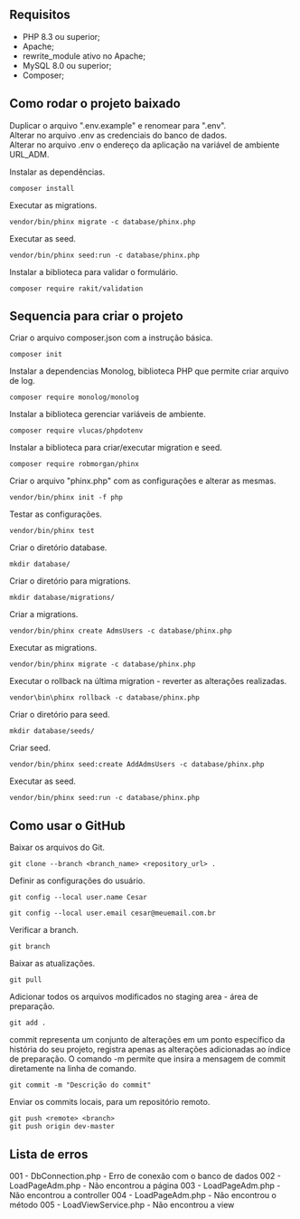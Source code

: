 ## Requisitos

* PHP 8.3 ou superior;
* Apache;
* rewrite_module ativo no Apache;
* MySQL 8.0 ou superior;
* Composer;

## Como rodar o projeto baixado

Duplicar o arquivo ".env.example" e renomear para ".env".<br>
Alterar no arquivo .env as credenciais do banco de dados.<br>
Alterar no arquivo .env o endereço da aplicação na variável de ambiente URL_ADM.<br>

Instalar as dependências.
```
composer install
```

Executar as migrations.
```
vendor/bin/phinx migrate -c database/phinx.php
```

Executar as seed.
```
vendor/bin/phinx seed:run -c database/phinx.php
```

Instalar a biblioteca para validar o formulário.
```
composer require rakit/validation
```


## Sequencia para criar o projeto
Criar o arquivo composer.json com a instrução básica.
```
composer init
```

Instalar a dependencias Monolog, biblioteca PHP que permite criar arquivo de log.
```
composer require monolog/monolog
```

Instalar a biblioteca gerenciar variáveis de ambiente.
```
composer require vlucas/phpdotenv
```

Instalar a biblioteca para criar/executar migration e seed.
```
composer require robmorgan/phinx
```

Criar o arquivo "phinx.php" com as configurações e alterar as mesmas.
```
vendor/bin/phinx init -f php
```

Testar as configurações.
```
vendor/bin/phinx test
```

Criar o diretório database.
```
mkdir database/
```

Criar o diretório para migrations.
```
mkdir database/migrations/
```

Criar a migrations.
```
vendor/bin/phinx create AdmsUsers -c database/phinx.php
```

Executar as migrations.
```
vendor/bin/phinx migrate -c database/phinx.php
```

Executar o rollback na última migration - reverter as alterações realizadas.
```
vendor\bin\phinx rollback -c database/phinx.php
```

Criar o diretório para seed.
```
mkdir database/seeds/
```

Criar seed.
```
vendor/bin/phinx seed:create AddAdmsUsers -c database/phinx.php
```

Executar as seed.
```
vendor/bin/phinx seed:run -c database/phinx.php
```



## Como usar o GitHub
Baixar os arquivos do Git.
```
git clone --branch <branch_name> <repository_url> .
```

Definir as configurações do usuário.
```
git config --local user.name Cesar
```
```
git config --local user.email cesar@meuemail.com.br
```

Verificar a branch.
```
git branch 
```

Baixar as atualizações.
```
git pull
```

Adicionar todos os arquivos modificados no staging area - área de preparação.
```
git add .
```

commit representa um conjunto de alterações em um ponto específico da história do seu projeto, registra apenas as alterações adicionadas ao índice de preparação.
O comando -m permite que insira a mensagem de commit diretamente na linha de comando.
```
git commit -m "Descrição do commit"
```

Enviar os commits locais, para um repositório remoto.
```
git push <remote> <branch>
git push origin dev-master
```

## Lista de erros
001 - DbConnection.php - Erro de conexão com o banco de dados
002 - LoadPageAdm.php - Não encontrou a página
003 - LoadPageAdm.php - Não encontrou a controller
004 - LoadPageAdm.php - Não encontrou o método
005 - LoadViewService.php - Não encontrou a view

